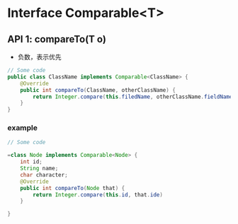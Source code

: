 # Interface Comparable\<T>

## API 1: compareTo(T o)

* 负数，表示优先

```java
// Some code
public class ClassName implements Comparable<ClassName> {
    @Override
    public int compareTo(ClassName, otherClassName) {
        return Integer.compare(this.filedName, otherClassName.fieldName);
    }
}
```

### example

```java
// Some code

=class Node implements Comparable<Node> {
    int id;
    String name;
    char character;
    @Override
    public int compareTo(Node that) {
        return Integer.compare(this.id, that.ide)
    }

}
```
